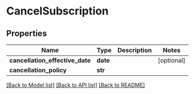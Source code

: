 # CancelSubscription

## Properties
Name | Type | Description | Notes
------------ | ------------- | ------------- | -------------
**cancellation_effective_date** | **date** |  | [optional] 
**cancellation_policy** | **str** |  | 

[[Back to Model list]](../README.md#documentation-for-models) [[Back to API list]](../README.md#documentation-for-api-endpoints) [[Back to README]](../README.md)

